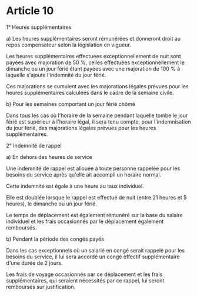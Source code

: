 # Article 10

1° Heures supplémentaires

a) Les heures supplémentaires seront rémunérées et donneront droit au repos compensateur selon la législation en vigueur.

Les heures supplémentaires effectuées exceptionnellement de nuit sont payées avec majoration de 50 %, celles effectuées exceptionnellement le dimanche ou un jour férié étant payées avec une majoration de 100 % à laquelle s'ajoute l'indemnité du jour férié.

Ces majorations se cumulent avec les majorations légales prévues pour les heures supplémentaires calculées dans le cadre de la semaine civile.

b) Pour les semaines comportant un jour férié chômé

Dans tous les cas où l'horaire de la semaine pendant laquelle tombe le jour férié est supérieur à l'horaire légal, il sera tenu compte, pour l'indemnisation du jour férié, des majorations légales prévues pour les heures supplémentaires.

2° Indemnité de rappel

a) En dehors des heures de service

Une indemnité de rappel est allouée à toute personne rappelée pour les besoins du service après qu'elle ait accompli un horaire normal.

Cette indemnité est égale à une heure au taux individuel.

Elle est doublée lorsque le rappel est effectué de nuit (entre 21 heures et 5 heures), le dimanche ou un jour férié.

Le temps de déplacement est également rémunéré sur la base du salaire individuel et les frais occasionnés par le déplacement également remboursés.

b) Pendant la période des congés payés

Dans les cas exceptionnels où un salarié en congé serait rappelé pour les besoins du service, il lui sera accordé un congé effectif supplémentaire d'une durée de 2 jours.

Les frais de voyage occasionnés par ce déplacement et les frais supplémentaires, qui seraient nécessités par ce rappel, lui seront remboursés sur justification.


